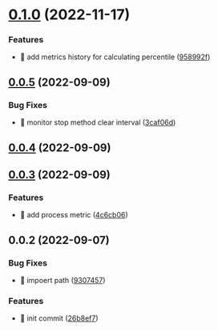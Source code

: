 # [0.1.0](https://github.com/mjancarik/esmj-monitor/compare/v0.0.5...v0.1.0) (2022-11-17)


### Features

* 🎸 add metrics history for calculating percentile ([958992f](https://github.com/mjancarik/esmj-monitor/commit/958992f36878eb153d10dd5a7a20fc453b930ea5))



## [0.0.5](https://github.com/mjancarik/esmj-monitor/compare/v0.0.4...v0.0.5) (2022-09-09)


### Bug Fixes

* 🐛 monitor stop method clear interval ([3caf06d](https://github.com/mjancarik/esmj-monitor/commit/3caf06dd916249fa62506c12e5287f85b7a1c7b1))



## [0.0.4](https://github.com/mjancarik/esmj-monitor/compare/v0.0.3...v0.0.4) (2022-09-09)



## [0.0.3](https://github.com/mjancarik/esmj-monitor/compare/v0.0.2...v0.0.3) (2022-09-09)


### Features

* 🎸 add process metric ([4c6cb06](https://github.com/mjancarik/esmj-monitor/commit/4c6cb0651d6f3fefeb777dd84456ebce6e542ab0))



## 0.0.2 (2022-09-07)


### Bug Fixes

* 🐛 impoert path ([9307457](https://github.com/mjancarik/esmj-monitor/commit/930745799d06fcb12c79f7a173b5b88d207ecdaf))


### Features

* 🎸 init commit ([26b8ef7](https://github.com/mjancarik/esmj-monitor/commit/26b8ef73e8fc0358b17fb5f01dc44ef76ede165f))



